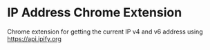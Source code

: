 # IP Address Chrome Extension

Chrome extension for getting the current IP v4 and v6 address using https://api.ipify.org
